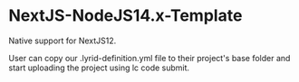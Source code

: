 # NextJS-NodeJS14.x-Template
Native support for NextJS12.

User can copy our .lyrid-definition.yml file to their project's base folder and start uploading the project using lc code submit.
